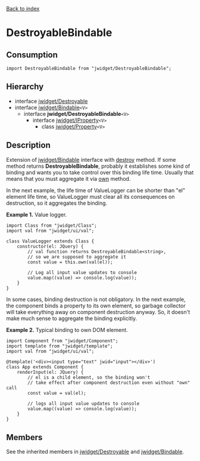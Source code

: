 [Back to index](../README.md)

# DestroyableBindable



## Consumption

	import DestroyableBindable from "jwidget/DestroyableBindable";

## Hierarchy

* interface [jwidget/Destroyable](Destroyable.md)
* interface [jwidget/Bindable](Bindable.md)`<V>`
	* interface **jwidget/DestroyableBindable**`<V>`
		* interface [jwidget/IProperty](IProperty.md)`<V>`
			* class [jwidget/Property](Property.md)`<V>`

## Description

Extension of [jwidget/Bindable](Bindable.md) interface with [destroy](Destroyable.md#destroy) method. If some method returns **DestroyableBindable**, probably it establishes some kind of binding and wants you to take control over this binding life time. Usually that means that you must aggregate it via [own](Class.md#own) method.

In the next example, the life time of ValueLogger can be shorter than "el" element life time, so ValueLogger must clear all its consequences on destruction, so it aggregates the binding.

**Example 1.** Value logger.

	import Class from "jwidget/Class";
	import val from "jwidget/ui/val";

	class ValueLogger extends Class {
		constructor(el: JQuery) {
			// val function returns DestroyableBindable<string>,
			// so we are supposed to aggregate it
			const value = this.own(val(el));

			// Log all input value updates to console
			value.map((value) => console.log(value));
		}
	}

In some cases, binding destruction is not obligatory. In the next example, the component binds a property to its own element, so garbage collector will take everything away on component destruction anyway. So, it doesn't make much sense to aggregate the binding explicitly.

**Example 2.** Typical binding to own DOM element.

	import Component from "jwidget/Component";
	import template from "jwidget/template";
	import val from "jwidget/ui/val";

	@template('<div><input type="text" jwid="input"></div>')
	class App extends Component {
		renderInput(el: JQuery) {
			// el is a child element, so the binding won't
			// take effect after component destruction even without "own" call
			const value = val(el);

			// logs all input value updates to console
			value.map((value) => console.log(value));
		}
	}

## Members

See the inherited members in [jwidget/Destroyable](Destroyable.md) and [jwidget/Bindable](Bindable.md).
